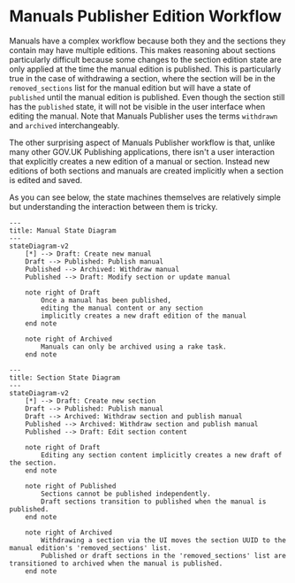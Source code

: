 # Manuals Publisher Edition Workflow

Manuals have a complex workflow because both they and the sections they contain may have multiple editions. This makes reasoning about sections particularly difficult because some changes to the section edition state are only applied at the time the manual edition is published. This is particularly true in the case of withdrawing a section, where the section will be in the `removed_sections` list for the manual edition but will have a state of `published` until the manual edition is published. Even though the section still has the `published` state, it will not be visible in the user interface when editing the manual. Note that Manuals Publisher uses the terms `withdrawn` and `archived` interchangeably.

The other surprising aspect of Manuals Publisher workflow is that, unlike many other GOV.UK Publishing applications, there isn't a user interaction that explicitly creates a new edition of a manual or section. Instead new editions of both sections and manuals are created implicitly when a section is edited and saved.

As you can see below, the state machines themselves are relatively simple but understanding the interaction between them is tricky.

```mermaid
---
title: Manual State Diagram
---
stateDiagram-v2
    [*] --> Draft: Create new manual
    Draft --> Published: Publish manual
    Published --> Archived: Withdraw manual
    Published --> Draft: Modify section or update manual
    
    note right of Draft
        Once a manual has been published,
        editing the manual content or any section
        implicitly creates a new draft edition of the manual
    end note
    
    note right of Archived
        Manuals can only be archived using a rake task.
    end note
```

```mermaid
---
title: Section State Diagram
---
stateDiagram-v2
    [*] --> Draft: Create new section
    Draft --> Published: Publish manual
    Draft --> Archived: Withdraw section and publish manual
    Published --> Archived: Withdraw section and publish manual
    Published --> Draft: Edit section content
    
    note right of Draft
        Editing any section content implicitly creates a new draft of the section.
    end note
    
    note right of Published
        Sections cannot be published independently.
        Draft sections transition to published when the manual is published.
    end note
    
    note right of Archived
        Withdrawing a section via the UI moves the section UUID to the manual edition's 'removed_sections' list.
        Published or draft sections in the 'removed_sections' list are transitioned to archived when the manual is published.
    end note
```
